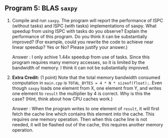 ## Program 5: BLAS `saxpy`

1. Compile and run `saxpy`. The program will report the performance of ISPC (without tasks) and ISPC (with tasks) implementations of saxpy. What speedup from using ISPC with tasks do you observe? Explain the performance of this program. Do you think it can be substantially improved? (For example, could you rewrite the code to achieve near linear speedup? Yes or No? Please justify your answer.)

   Answer : I only achive 1.44x speedup from use of tasks. Since this program requires many memory accesses, so it is limited by the bandwidth of memory. I think it can not be substantially improved.

2. **Extra Credit:** (1 point) Note that the total memory bandwidth consumed computation in `main.cpp` is `TOTAL_BYTES = 4 * N * sizeof(float);`. Even though `saxpy` loads one element from X, one element from Y, and writes one element to `result` the multiplier by 4 is correct. Why is this the case? (Hint, think about how CPU caches work.)

   Answer : When the program writes to one element of `result`, it will first fetch the cache line which contains this element into the cache. This requires one memory operation. Then when this cache line is not needed, it will be flashed out of the cache, this requires another memory operation. 
